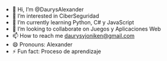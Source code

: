 - 👋 Hi, I’m @DaurysAlexander
- 👀 I’m interested in CiberSeguridad
- 🌱 I’m currently learning Python, C# y JavaScript
- 💞️ I’m looking to collaborate on Juegos y Aplicaciones Web
- 📫 How to reach me daurysyjoniken@gmail.com
- 😄 Pronouns: Alexander
- ⚡ Fun fact: Proceso de aprendizaje

<!---
DaurysAlexander/DaurysAlexander is a ✨ special ✨ repository because its `README.md` (this file) appears on your GitHub profile.
You can click the Preview link to take a look at your changes.
--->
